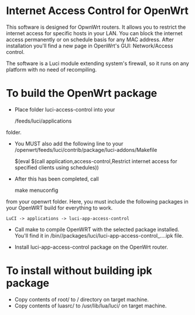 Internet Access Control for OpenWrt
===================================

This software is designed for OpwnWrt routers.
It allows you to restrict the internet access for specific hosts in your LAN.
You can block the internet access permanently or on schedule basis for any MAC address.
After installation you'll find a new page in OpenWrt's GUI: Network/Access control.

The software is a Luci module extending system's firewall, so it runs on any platform with no need of  recompiling.

To build the OpenWrt package
============================
- Place folder luci-access-control into your 

	<openwrt>/feeds/luci/applications

folder.

- You MUST also add the following line to your /openwrt/feeds/luci/contrib/package/luci-addons/Makefile

	$(eval $(call application,access-control,Restrict internet access for specified clients using schedules))

- After this has been completed, call 

	make menuconfig

from your openwrt folder. Here, you must include the following packages in your OpenWRT build for everything to work.

	LuCI -> applications -> luci-app-access-control

- Call make to compile OpenWRT with the selected package installed.
You'll find it in <openwrt>/bin/<target>/packages/luci/luci-app-access-control_....ipk file.

- Install luci-app-access-control package on the OpenWrt router.


To install without building ipk package
=======================================
- Copy contents of root/ to / directory on target machine.
- Copy contents of luasrc/ to /usr/lib/lua/luci/ on target machine.

